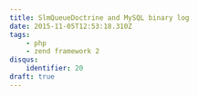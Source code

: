 ```yaml
---
title: SlmQueueDoctrine and MySQL binary log
date: 2015-11-05T12:53:18.310Z
tags:
    - php
    - zend framework 2
disqus:
    identifier: 20
draft: true
---
```


